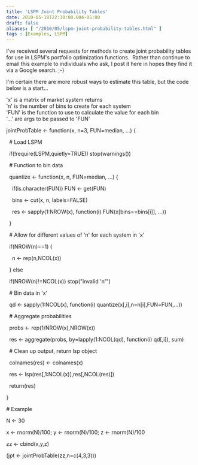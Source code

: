 ```yaml
---
title: 'LSPM Joint Probability Tables'
date: 2010-05-18T22:30:00.004-05:00
draft: false
aliases: [ "/2010/05/lspm-joint-probability-tables.html" ]
tags : [Examples, LSPM]
---
```


I've received several requests for methods to create joint probability tables for use in LSPM's portfolio optimization functions.  Rather than continue to email this example to individuals who ask, I post it here in hopes they find it via a Google search. ;-)  
  
I'm certain there are more robust ways to estimate this table, but the code below is a start...  
  
'x' is a matrix of market system returns  
'n' is the number of bins to create for each system  
'FUN' is the function to use to calculate the value for each bin  
'...' are args to be passed to 'FUN'  
  
  

jointProbTable <- function(x, n=3, FUN=median, ...) {

  

  # Load LSPM

  if(!require(LSPM,quietly=TRUE)) stop(warnings())

  

  # Function to bin data

  quantize <- function(x, n, FUN=median, ...) {

    if(is.character(FUN)) FUN <- get(FUN)

    bins <- cut(x, n, labels=FALSE)

    res <- sapply(1:NROW(x), function(i) FUN(x\[bins==bins\[i\]\], ...))

  }

  

  # Allow for different values of 'n' for each system in 'x'

  if(NROW(n)==1) {

    n <- rep(n,NCOL(x))

  } else

  if(NROW(n)!=NCOL(x)) stop("invalid 'n'")

  

  # Bin data in 'x'

  qd <- sapply(1:NCOL(x), function(i) quantize(x\[,i\],n=n\[i\],FUN=FUN,...))

  

  # Aggregate probabilities

  probs <- rep(1/NROW(x),NROW(x))

  res <- aggregate(probs, by=lapply(1:NCOL(qd), function(i) qd\[,i\]), sum)

  

  # Clean up output, return lsp object

  colnames(res) <- colnames(x)

  res <- lsp(res\[,1:NCOL(x)\],res\[,NCOL(res)\])

  return(res)

}

  

\# Example

N <- 30

x <- rnorm(N)/100; y <- rnorm(N)/100; z <- rnorm(N)/100

zz <- cbind(x,y,z)

(jpt <- jointProbTable(zz,n=c(4,3,3)))